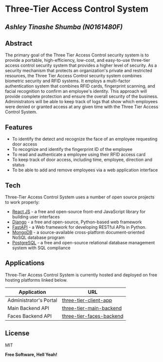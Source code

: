 # Three-Tier Access Control System
## _Ashley Tinashe Shumba (N0161480F)_

## Abstract

The primary goal of the Three Tier Access Control security system is to provide a portable, high-efficiency, low-cost, and easy-to-use three-tier access control security system that provides a higher level of security.  As a security mechanism that protects an organization's private and restricted resources, the Three Tier Access Control security system combines biometric security and RFID systems. It employs a multi-factor authentication system that combines RFID cards, fingerprint scanning, and facial recognition to confirm an employee's identity. This approach will provide complete protection and ensure the overall security of the business. Administrators will be able to keep track of logs that show which employees were denied or granted access at any given time with the Three Tier Access Control System. 


## Features

- To identify the detect and recognize the face of an employee requesting door access
- To recognize and identify the fingerprint ID of the employee 
- To read and authenticate a employee using their RFID access card
- To keep track of door access, including time, employee, direction and status
- To be able to add and remove employees via a web application interface



## Tech

Three-Tier Access Control System uses a number of open source projects to work properly:

- [React JS] - a free and open-source front-end JavaScript library for building user interfaces
- [Django] - a free and open-source, Python-based web framework
- [FastAPI] - a Web framework for developing RESTful APIs in Python.
- [MongoDB] - a source-available cross-platform document-oriented NoSQL database program
- [PostgreSQL] - a free and open-source relational database management system with SQL compliance

## Applications

Three-Tier Access Control System is currently hosted and deployed on free hosting platforms linked below.

| Application | URL |
| ------ | ------ |
| Administrator's Portal | [three-tier-client-app][TTCA] |
| Main Backend API | [three-tier-main-backend][TTMB] |
| Faces Backend API | [three-tier-faces-backend][TTFB] |


## License

MIT

**Free Software, Hell Yeah!**

[//]: # (These are reference links used in the body of this note and get stripped out when the markdown processor does its job. There is no need to format nicely because it shouldn't be seen. Thanks SO - http://stackoverflow.com/questions/4823468/store-comments-in-markdown-syntax)

   [PostgreSQL]: <https://www.postgresql.org/>
   [MongoDB]: <https://www.mongodb.com/>
   [FastAPI]: <https://fastapi.tiangolo.com/>
   [React JS]: <https://reactjs.org/>
   [Django]: <https://www.djangoproject.com/>

   [TTCA]: <https://three-tier-client-app.netlify.app/>
   [TTMB]: <https://three-tier-main-backend.herokuapp.com/>
   [TTFB]: <https://three-tier-faces-backend.herokuapp.com/>

